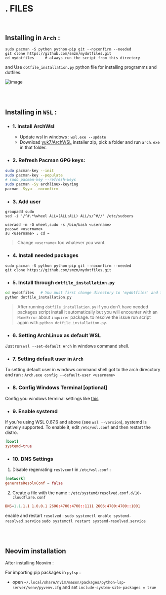 # . FILES

<br>

## Installing in `Arch` : 
```shell
sudo pacman -S python python-pip git --noconfirm --needed
git clone https://github.com/smzm/mydotfiles.git
cd mydotfiles     # always run the script from this directory
```

and Use `dotfile_installation.py` python file for installing programms and dotfiles.

![image](https://user-images.githubusercontent.com/39596095/219023272-8f32a8fa-8c46-4070-8a99-3ade69911b55.png)


<br>
<br>


## Installing in `WSL` :
- ### 1. Install ArchWsl 
  - Update wsl in windows : `wsl.exe --update`
  - Download [yuk7/ArchWSL](https://github.com/yuk7/ArchWSL) installer zip, pick a folder and run `arch.exe` in that folder.



- ### 2. Refresh Pacman GPG keys:
```bash
sudo pacman-key --init
sudo pacman-key --populate
# sudo pacman-key --refresh-keys
sudo pacman -Sy archlinux-keyring
pacman -Syyu --noconfirm
```

- ### 3. Add user
```shell
groupadd sudo
sed -i '/^#.*%wheel ALL=(ALL:ALL) ALL/s/^#//' /etc/sudoers
```
```shell
useradd -m -G wheel,sudo -s /bin/bash <username>
passwd <username>
su <username> ; cd ~
```
> Change `<username>` too whatever you want.
  
- ### 4. Install needed packages
```shell
sudo pacman -S python python-pip git --noconfirm --needed
git clone https://github.com/smzm/mydotfiles.git
```

- ### 5. Install through `dotfile_installation.py`
```bash
cd mydotfiles   # You must first change directory to 'mydotfiles' and then run the python code to work properly.
python dotfile_installation.py
```

> After running `dotfile_installation.py` if you don't have needed packages script install it automatically but you will encounter with an `NameError` about `inquirer` package. to resolve the issue run script again with `python dotfile_installation.py`.

- ### 6. Setting ArchLinux as default WSL
Just run `wsl --set-default Arch` in windows command shell.

- ### 7. Setting default user in `Arch` 
To setting default user in windows command shell got to the arch direcctory and run : `Arch.exe config --default-user <username>`

- ### 8. Config Windows Terminal [optional]
Config you windows terminal settings like [this](./windowsTerminal/readme.md)

- ### 9. Enable systemd
If you’re using WSL 0.67.6 and above (see `wsl --version`), systemd is natively supported. To enable it, edit `/etc/wsl.conf` and then restart the distro.
```conf
[boot]
systemd=true
```

- ### 10. DNS Settings
1. Disable regenrating `reslvconf` in `/etc/wsl.conf` :
```conf
[network]
generateResolvConf = false
```

2. Create a file with the name : `/etc/systemd/resolved.conf.d/10-cloudflare.conf`
```conf
DNS=1.1.1.1 1.0.0.1 2606:4700:4700::1111 2606:4700:4700::1001
```
enable and restart `resolved` : 
`sudo systemctl enable systemd-resolved.service`
`sudo systemctl restart systemd-resolved.service`

<br>
<br>

## Neovim installation 
After installing Neovim : 

For importing pip packages in `pylsp` : 
- open `~/.local/share/nvim/mason/packages/python-lsp-server/venv/pyvenv.cfg` and set `include-system-site-packages = true `
